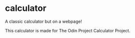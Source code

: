 # calculator
A classic calculator but on a webpage!

This calculator is made for The Odin Project Calculator Project.